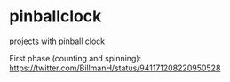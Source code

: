 # pinballclock
projects with pinball clock 

First phase (counting and spinning):
https://twitter.com/BillmanH/status/941171208220950528
